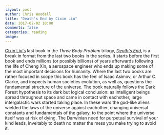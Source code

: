 ```yaml
---
layout: post
author: Chris Woodall
title: "Death's End by Cixin Liu"
date: 2017-02-02 10:00
comments: false
categories: reading
image:
---
```


[Cixin Liu's](https://en.wikipedia.org/wiki/Liu_Cixin) last book in the _Three Body Problem_ trilogy, [_Death's End_](), is a break in format from the last two books in the series. It starts before the first book and ends
millions (or possibly billions) of years afterwards following the life of Cheng Xin, a aerospace engineer who ends up making some of the most important decisions for humanity. Where the last two books are rather focused in scope this book has the feel of Isaac Asimov, or Arthur C. Clarke, and inspects human societies evolution, as well as, questions the fundamental structure of the universe. The book naturally follows the Dark Forest hypothesis to its dark but logical conclusion: as intelligent beings spread throughout space and came in contact with eachother, large intergalactic wars started taking place. In these wars the god-like aliens wielded the laws of the universe against eachother, changing universal constants and fundamentals of the galaxy, to the point where the universe itself was at risk of dying. The Darwinian need for purpetual survival of your kind leads, inveitably to death no matter the mess you make trying to avoid it.

